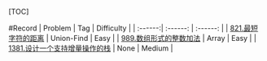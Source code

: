 [TOC]

#Record
| Problem | Tag | Difficulty |
| :------:| :------: | :------: |
| [821.最短字符的距离](https://github.com/yj9676/LeetcodeRecord/blob/master/Record/821.shortest-distance-to-a-character.md) | Union-Find | Easy |
| [989.数组形式的整数加法](https://github.com/yj9676/LeetcodeRecord/blob/master/Record/989.add-to-array-form-of-integer.md) | Array | Easy |
| [1381.设计一个支持增量操作的栈](https://github.com/yj9676/LeetcodeRecord/blob/master/Record/1381.design-a-stack-with-increment-operation.md) | None | Medium |
